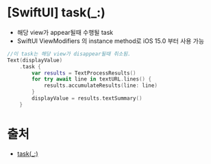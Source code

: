 # [SwiftUI] task(_:)

- 해당 view가 appear될때 수행될 task
- SwiftUI ViewModifiers 의 instance method로 iOS 15.0 부터 사용 가능

```swift
//이 task는 해당 view가 disappear될때 취소됨. 
Text(displayValue)
    .task {
        var results = TextProcessResults()
        for try await line in textURL.lines() {
            results.accumulateResults(line: line)
        }
        displayValue = results.textSummary()
    }
```



# 출처

- [task(_:)](https://developer.apple.com/documentation/swiftui/emptyview/task(_:))

